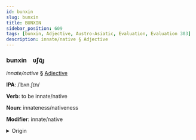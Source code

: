 ```yaml
---
id: bunxin
slug: bunxin
title: BUNXIN
sidebar_position: 609
tags: [bunxin, Adjective, Austro-Asiatic, Evaluation, Evaluation 303]
description: innate/native § Adjective
---
```


### bunxin&emsp;<span kind="abugida">ʋ̃ʃɋ̃ȷ</span>

*innate/native* **§** [Adjective](../../tags/Adjective)

**IPA**: /ˈbʌn.ʃɪn/

**Verb**: to be innate/native

**Noun**: innateness/nativeness

**Modifier**: innate/native

<details>
    <summary>Origin</summary>
    Vietnamese bẩm sinh [ʔɓəm˨˩˦ ʂɨn˧˧]<br/>
    <em>Austro-Asiatic Language Family</em>
</details>